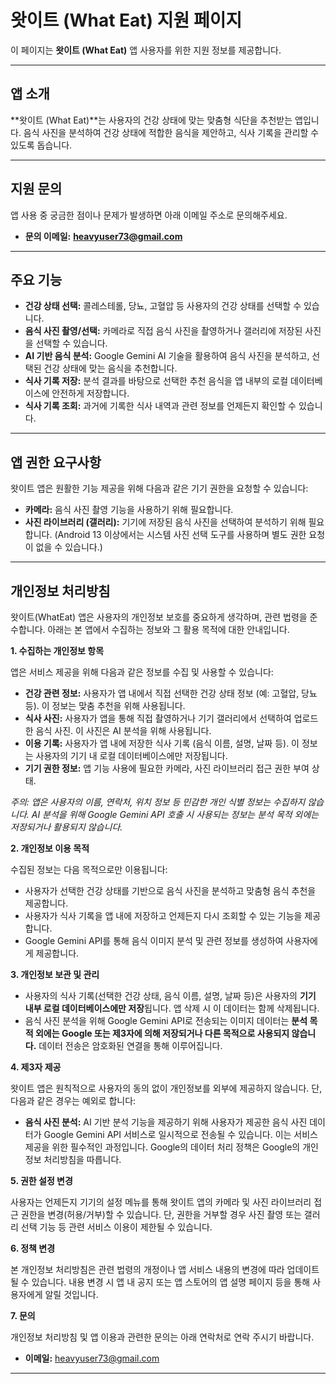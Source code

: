 # 왓이트 (What Eat) 지원 페이지

이 페이지는 **왓이트 (What Eat)** 앱 사용자를 위한 지원 정보를 제공합니다.

---

## 앱 소개

**왓이트 (What Eat)**는 사용자의 건강 상태에 맞는 맞춤형 식단을 추천받는 앱입니다. 음식 사진을 분석하여 건강 상태에 적합한 음식을 제안하고, 식사 기록을 관리할 수 있도록 돕습니다.

---

## 지원 문의

앱 사용 중 궁금한 점이나 문제가 발생하면 아래 이메일 주소로 문의해주세요.

*   **문의 이메일:** **heavyuser73@gmail.com**

---

## 주요 기능

*   **건강 상태 선택:** 콜레스테롤, 당뇨, 고혈압 등 사용자의 건강 상태를 선택할 수 있습니다.
*   **음식 사진 촬영/선택:** 카메라로 직접 음식 사진을 촬영하거나 갤러리에 저장된 사진을 선택할 수 있습니다.
*   **AI 기반 음식 분석:** Google Gemini AI 기술을 활용하여 음식 사진을 분석하고, 선택된 건강 상태에 맞는 음식을 추천합니다.
*   **식사 기록 저장:** 분석 결과를 바탕으로 선택한 추천 음식을 앱 내부의 로컬 데이터베이스에 안전하게 저장합니다.
*   **식사 기록 조회:** 과거에 기록한 식사 내역과 관련 정보를 언제든지 확인할 수 있습니다.

---

## 앱 권한 요구사항

왓이트 앱은 원활한 기능 제공을 위해 다음과 같은 기기 권한을 요청할 수 있습니다:

*   **카메라:** 음식 사진 촬영 기능을 사용하기 위해 필요합니다.
*   **사진 라이브러리 (갤러리):** 기기에 저장된 음식 사진을 선택하여 분석하기 위해 필요합니다. (Android 13 이상에서는 시스템 사진 선택 도구를 사용하며 별도 권한 요청이 없을 수 있습니다.)

---

## 개인정보 처리방침

왓이트(WhatEat) 앱은 사용자의 개인정보 보호를 중요하게 생각하며, 관련 법령을 준수합니다. 아래는 본 앱에서 수집하는 정보와 그 활용 목적에 대한 안내입니다.

**1. 수집하는 개인정보 항목**

앱은 서비스 제공을 위해 다음과 같은 정보를 수집 및 사용할 수 있습니다:
*   **건강 관련 정보:** 사용자가 앱 내에서 직접 선택한 건강 상태 정보 (예: 고혈압, 당뇨 등). 이 정보는 맞춤 추천을 위해 사용됩니다.
*   **식사 사진:** 사용자가 앱을 통해 직접 촬영하거나 기기 갤러리에서 선택하여 업로드한 음식 사진. 이 사진은 AI 분석을 위해 사용됩니다.
*   **이용 기록:** 사용자가 앱 내에 저장한 식사 기록 (음식 이름, 설명, 날짜 등). 이 정보는 사용자의 기기 내 로컬 데이터베이스에만 저장됩니다.
*   **기기 권한 정보:** 앱 기능 사용에 필요한 카메라, 사진 라이브러리 접근 권한 부여 상태.

*주의: 앱은 사용자의 이름, 연락처, 위치 정보 등 민감한 개인 식별 정보는 수집하지 않습니다. AI 분석을 위해 Google Gemini API 호출 시 사용되는 정보는 분석 목적 외에는 저장되거나 활용되지 않습니다.*

**2. 개인정보 이용 목적**

수집된 정보는 다음 목적으로만 이용됩니다:
*   사용자가 선택한 건강 상태를 기반으로 음식 사진을 분석하고 맞춤형 음식 추천을 제공합니다.
*   사용자가 식사 기록을 앱 내에 저장하고 언제든지 다시 조회할 수 있는 기능을 제공합니다.
*   Google Gemini API를 통해 음식 이미지 분석 및 관련 정보를 생성하여 사용자에게 제공합니다.

**3. 개인정보 보관 및 관리**

*   사용자의 식사 기록(선택한 건강 상태, 음식 이름, 설명, 날짜 등)은 사용자의 **기기 내부 로컬 데이터베이스에만 저장**됩니다. 앱 삭제 시 이 데이터는 함께 삭제됩니다.
*   음식 사진 분석을 위해 Google Gemini API로 전송되는 이미지 데이터는 **분석 목적 외에는 Google 또는 제3자에 의해 저장되거나 다른 목적으로 사용되지 않습니다.** 데이터 전송은 암호화된 연결을 통해 이루어집니다.

**4. 제3자 제공**

왓이트 앱은 원칙적으로 사용자의 동의 없이 개인정보를 외부에 제공하지 않습니다. 단, 다음과 같은 경우는 예외로 합니다:
*   **음식 사진 분석:** AI 기반 분석 기능을 제공하기 위해 사용자가 제공한 음식 사진 데이터가 Google Gemini API 서비스로 일시적으로 전송될 수 있습니다. 이는 서비스 제공을 위한 필수적인 과정입니다. Google의 데이터 처리 정책은 Google의 개인정보 처리방침을 따릅니다.

**5. 권한 설정 변경**

사용자는 언제든지 기기의 설정 메뉴를 통해 왓이트 앱의 카메라 및 사진 라이브러리 접근 권한을 변경(허용/거부)할 수 있습니다. 단, 권한을 거부할 경우 사진 촬영 또는 갤러리 선택 기능 등 관련 서비스 이용이 제한될 수 있습니다.

**6. 정책 변경**

본 개인정보 처리방침은 관련 법령의 개정이나 앱 서비스 내용의 변경에 따라 업데이트될 수 있습니다. 내용 변경 시 앱 내 공지 또는 앱 스토어의 앱 설명 페이지 등을 통해 사용자에게 알릴 것입니다.

**7. 문의**

개인정보 처리방침 및 앱 이용과 관련한 문의는 아래 연락처로 연락 주시기 바랍니다.
*   **이메일:** heavyuser73@gmail.com

---
